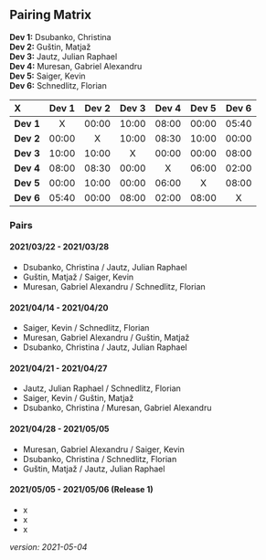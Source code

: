 ## Pairing Matrix


**Dev 1:** Dsubanko, Christina\
**Dev 2:** Guštin, Matjaž\
**Dev 3:** Jautz, Julian Raphael\
**Dev 4:** Muresan, Gabriel Alexandru\
**Dev 5:** Saiger, Kevin\
**Dev 6:** Schnedlitz, Florian

| X           | Dev 1       | Dev 2       | Dev 3       | Dev 4   	  | Dev 5       | Dev 6       |
| :---        |    :----:   |    :----:   |    :----:   |    :----:   |    :----:   |    :----:   |
| **Dev 1**   | X           | 00:00       | 10:00       | 08:00       | 00:00       | 05:40       |
| **Dev 2**   | 00:00       | X           | 10:00       | 08:30       | 10:00       | 00:00       |
| **Dev 3**   | 10:00       | 10:00       | X           | 00:00       | 00:00       | 08:00       |
| **Dev 4**   | 08:00       | 08:30       | 00:00       | X           | 06:00       | 02:00       |
| **Dev 5**   | 00:00       | 10:00       | 00:00       | 06:00       | X           | 08:00       |
| **Dev 6**   | 05:40       | 00:00       | 08:00       | 02:00       | 08:00       | X           |


### Pairs

#### 2021/03/22 - 2021/03/28
- Dsubanko, Christina / Jautz, Julian Raphael
- Guštin, Matjaž / Saiger, Kevin
- Muresan, Gabriel Alexandru / Schnedlitz, Florian

#### 2021/04/14 - 2021/04/20
- Saiger, Kevin / Schnedlitz, Florian
- Muresan, Gabriel Alexandru / Guštin, Matjaž
- Dsubanko, Christina / Jautz, Julian Raphael

#### 2021/04/21 - 2021/04/27

- Jautz, Julian Raphael / Schnedlitz, Florian
- Saiger, Kevin / Guštin, Matjaž
- Dsubanko, Christina / Muresan, Gabriel Alexandru

#### 2021/04/28 - 2021/05/05

- Muresan, Gabriel Alexandru / Saiger, Kevin
- Dsubanko, Christina / Schnedlitz, Florian
- Guštin, Matjaž / Jautz, Julian Raphael

#### 2021/05/05 - 2021/05/06 (Release 1)

- x
- x
- x

*version: 2021-05-04*
